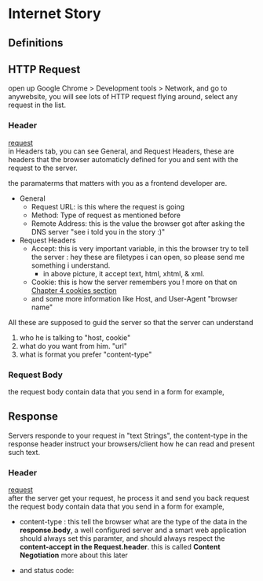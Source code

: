 # Internet Story

## Definitions

## HTTP Request

open up Google Chrome &gt; Development tools &gt; Network, and go to anywebsite, you will see lots of HTTP request flying around, select any request in the list.

### Header

[request](./assets/chrome.png)  
in Headers tab, you can see General, and Request Headers, these are headers that the browser automaticly defined for you and sent with the request to the server.

the paramaterms that matters with you as a frontend developer are.

* General
  * Request URL: is this where the request is going
  * Method: Type of request as mentioned before
  * Remote Address: this is the value the browser got after asking the DNS server "see i told you in the story :\)"
* Request Headers
  * Accept: this is very important variable, in this the browser try to tell the server : hey these are filetypes i can open, so please send me something i understand.
    * in above picture, it accept text, html, xhtml, & xml.
  * Cookie: this is how the server remembers you ! more on that on [Chapter 4 cookies section](../chapter_4/cookies-sessions.md)
  * and some more information like Host, and User-Agent "browser name"

All these are supposed to guid the server so that the server can understand  
1. who he is talking to "host, cookie"  
2. what do you want from him. "url"  
3. what is format you prefer "content-type"

### Request Body

the request body contain data that you send in a form for example,

## Response

Servers responde to your request in "text Strings", the content-type in the response header instruct your browsers/client how he can read and present such text.

### Header

[request](./assets/response.png)  
after the server get your request, he process it and send you back request  
the request body contain data that you send in a form for example,

* content-type : this tell the browser what are the type of the data in the **response.body**, a well configured server and a smart web application should always set this paramter, and should always respect the **content-accept in the Request.header**. this is called **Content Negotiation** more about this later

* and status code:



